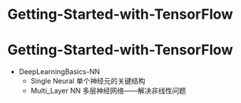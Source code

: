 # Getting-Started-with-TensorFlow
# Getting-Started-with-TensorFlow
- DeepLearningBasics-NN
  - Single Neural  	单个神经元的关键结构
  - Multi_Layer NN	多层神经网络——解决非线性问题
